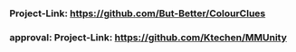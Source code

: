 ### Project-Link: https://github.com/But-Better/ColourClues

### approval: Project-Link: https://github.com/Ktechen/MMUnity
